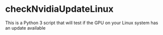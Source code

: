 # checkNvidiaUpdateLinux
This is a Python 3 script that will test if the GPU on your Linux system has an update available
